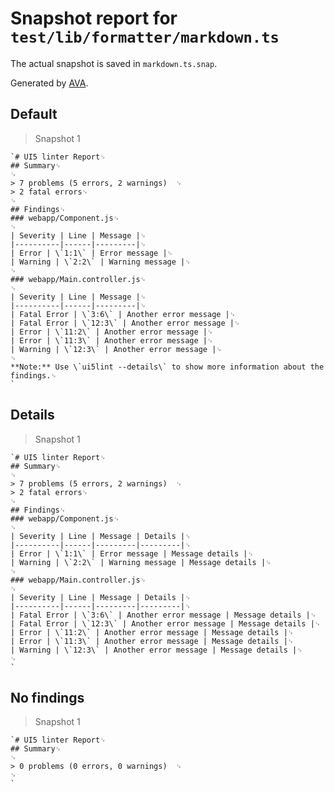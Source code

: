 # Snapshot report for `test/lib/formatter/markdown.ts`

The actual snapshot is saved in `markdown.ts.snap`.

Generated by [AVA](https://avajs.dev).

## Default

> Snapshot 1

    `# UI5 linter Report␊
    ## Summary␊
    ␊
    > 7 problems (5 errors, 2 warnings)  ␊
    > 2 fatal errors␊
    ␊
    ## Findings␊
    ### webapp/Component.js␊
    ␊
    | Severity | Line | Message |␊
    |----------|------|---------|␊
    | Error | \`1:1\` | Error message |␊
    | Warning | \`2:2\` | Warning message |␊
    ␊
    ### webapp/Main.controller.js␊
    ␊
    | Severity | Line | Message |␊
    |----------|------|---------|␊
    | Fatal Error | \`3:6\` | Another error message |␊
    | Fatal Error | \`12:3\` | Another error message |␊
    | Error | \`11:2\` | Another error message |␊
    | Error | \`11:3\` | Another error message |␊
    | Warning | \`12:3\` | Another error message |␊
    ␊
    **Note:** Use \`ui5lint --details\` to show more information about the findings.␊
    `

## Details

> Snapshot 1

    `# UI5 linter Report␊
    ## Summary␊
    ␊
    > 7 problems (5 errors, 2 warnings)  ␊
    > 2 fatal errors␊
    ␊
    ## Findings␊
    ### webapp/Component.js␊
    ␊
    | Severity | Line | Message | Details |␊
    |----------|------|---------|---------|␊
    | Error | \`1:1\` | Error message | Message details |␊
    | Warning | \`2:2\` | Warning message | Message details |␊
    ␊
    ### webapp/Main.controller.js␊
    ␊
    | Severity | Line | Message | Details |␊
    |----------|------|---------|---------|␊
    | Fatal Error | \`3:6\` | Another error message | Message details |␊
    | Fatal Error | \`12:3\` | Another error message | Message details |␊
    | Error | \`11:2\` | Another error message | Message details |␊
    | Error | \`11:3\` | Another error message | Message details |␊
    | Warning | \`12:3\` | Another error message | Message details |␊
    ␊
    `

## No findings

> Snapshot 1

    `# UI5 linter Report␊
    ## Summary␊
    ␊
    > 0 problems (0 errors, 0 warnings)  ␊
    ␊
    `

